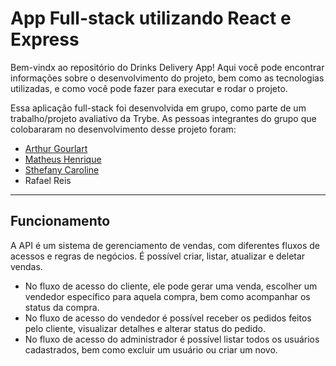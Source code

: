 # App Full-stack utilizando React e Express

Bem-vindx ao repositório do Drinks Delivery App! Aqui você pode encontrar informações sobre o desenvolvimento do projeto, bem como as tecnologias utilizadas, e como você pode fazer para executar e rodar o projeto.

Essa aplicação full-stack foi desenvolvida em grupo, como parte de um trabalho/projeto avaliativo da Trybe. As pessoas integrantes do grupo que colobararam no desenvolvimento desse projeto foram:

- [Arthur Gourlart](https://github.com/ArthurMGoulart)
- [Matheus Henrique](https://github.com/matheushtc)
- [Sthefany Caroline](https://github.com/sthecso)
- Rafael Reis

---
## Funcionamento

A API é um sistema de gerenciamento de vendas, com diferentes fluxos de acessos e regras de negócios. É possível criar, listar, atualizar e deletar vendas.
- No fluxo de acesso do cliente, ele pode gerar uma venda, escolher um vendedor específico para aquela compra, bem como acompanhar os status da compra.
- No fluxo de acesso do vendedor é possível receber os pedidos feitos pelo cliente, visualizar detalhes e alterar status do pedido.
- No fluxo de acesso do administrador é possível listar todos os usuários cadastrados, bem como excluir um usuário ou criar um novo.

